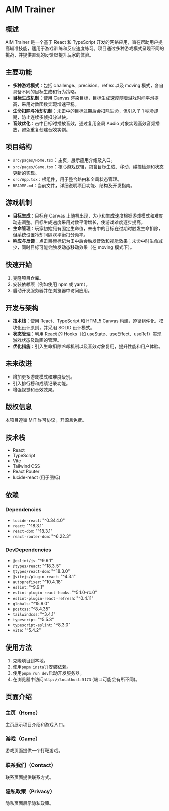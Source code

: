 # AIM Trainer

## 概述
AIM Trainer 是一个基于 React 和 TypeScript 开发的网络应用，旨在帮助用户提高瞄准技能，适用于游戏训练和反应速度练习。项目通过多种游戏模式呈现不同的挑战，并提供直观的反馈以提升玩家的体验。

## 主要功能
- **多种游戏模式**：包括 challenge、precision、reflex 以及 moving 模式，各自具备不同的目标生成和行为策略。
- **目标生成机制**：使用 Canvas 渲染目标，目标生成速度随着游戏时间平滑提高，采用对数函数实现增速平稳。
- **生命扣除与冷却机制**：未击中的目标过期后会扣除生命，但引入了 1 秒冷却期，防止连续多帧扣分过快。
- **音效优化**：击中目标时播放音效，通过复用全局 Audio 对象实现高效音频播放，避免重复创建音效实例。

## 项目结构
- `src/pages/Home.tsx`：主页，展示应用介绍及入口。
- `src/pages/Game.tsx`：核心游戏逻辑，包含目标生成、移动、碰撞检测和状态更新的实现。
- `src/App.tsx`：根组件，用于整合路由和全局状态管理。
- `README.md`：当前文件，详细说明项目功能、结构及开发指南。

## 游戏机制
- **目标生成**：目标在 Canvas 上随机出现，大小和生成速度根据游戏模式和难度动态调整。目标生成速度采用对数平滑增长，使游戏难度逐步提高。
- **生命管理**：玩家初始拥有固定生命值，未击中的目标在过期时触发生命扣除，但系统设置冷却间隔以平衡扣分频率。
- **响应与反馈**：点击目标标记为击中后会触发音效和视觉效果；未命中时生命减少，同时目标可能会触发动态移动效果（在 moving 模式下）。

## 快速开始
1. 克隆项目仓库。
2. 安装依赖项（例如使用 npm 或 yarn）。
3. 启动开发服务器并在浏览器中访问应用。

## 开发与架构
- **技术栈**：使用 React、TypeScript 和 HTML5 Canvas 构建，遵循组件化、模块化设计原则，并采用 SOLID 设计模式。
- **状态管理**：利用 React 的 Hooks（如 useState、useEffect、useRef）实现游戏状态及动画的管理。
- **优化措施**：引入生命扣除冷却机制以及音效对象复用，提升性能和用户体验。

## 未来改进
- 增加更多游戏模式和难度级别。
- 引入排行榜和成绩记录功能。
- 增强视觉和音效效果。

## 版权信息
本项目遵循 MIT 许可协议，开源且免费。

## 技术栈

*   React
*   TypeScript
*   Vite
*   Tailwind CSS
*   React Router
*   lucide-react (用于图标)

## 依赖

### Dependencies

*   `lucide-react`: "^0.344.0"
*   `react`: "^18.3.1"
*   `react-dom`: "^18.3.1"
*   `react-router-dom`: "^6.22.3"

### DevDependencies

*   `@eslint/js`: "^9.9.1"
*   `@types/react`: "^18.3.5"
*   `@types/react-dom`: "^18.3.0"
*   `@vitejs/plugin-react`: "^4.3.1"
*   `autoprefixer`: "^10.4.18"
*   `eslint`: "^9.9.1"
*   `eslint-plugin-react-hooks`: "^5.1.0-rc.0"
*   `eslint-plugin-react-refresh`: "^0.4.11"
*   `globals`: "^15.9.0"
*   `postcss`: "^8.4.35"
*   `tailwindcss`: "^3.4.1"
*   `typescript`: "^5.5.3"
*   `typescript-eslint`: "^8.3.0"
*   `vite`: "^5.4.2"

## 使用方法

1.  克隆项目到本地。
2.  使用`pnpm install`安装依赖。
3.  使用`pnpm run dev`启动开发服务器。
4.  在浏览器中访问`http://localhost:5173` (端口可能会有所不同)。

## 页面介绍

### 主页（Home）

主页展示项目介绍和游戏入口。

### 游戏（Game）

游戏页面提供一个打靶游戏。

### 联系我们（Contact）

联系页面提供联系方式。

### 隐私政策（Privacy）

隐私页面展示隐私政策。
